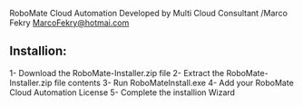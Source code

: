 RoboMate Cloud Automation
Developed by Multi Cloud Consultant /Marco Fekry
MarcoFekry@hotmai.com

Installion:
------------
1- Download the RoboMate-Installer.zip file
2- Extract the RoboMate-Installer.zip file contents
3- Run RoboMateInstall.exe
4- Add your RoboMate Cloud Automation License
5- Complete the installion Wizard

